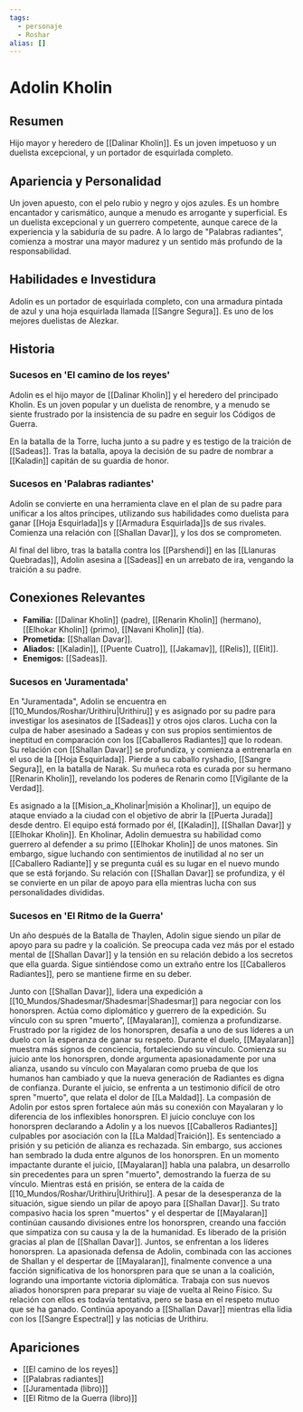 ```yaml
---
tags:
  - personaje
  - Roshar
alias: []
---
```


# Adolin Kholin

## Resumen
Hijo mayor y heredero de [[Dalinar Kholin]]. Es un joven impetuoso y un duelista excepcional, y un portador de esquirlada completo.

## Apariencia y Personalidad
Un joven apuesto, con el pelo rubio y negro y ojos azules. Es un hombre encantador y carismático, aunque a menudo es arrogante y superficial. Es un duelista excepcional y un guerrero competente, aunque carece de la experiencia y la sabiduría de su padre. A lo largo de "Palabras radiantes", comienza a mostrar una mayor madurez y un sentido más profundo de la responsabilidad.

## Habilidades e Investidura
Adolin es un portador de esquirlada completo, con una armadura pintada de azul y una hoja esquirlada llamada [[Sangre Segura]]. Es uno de los mejores duelistas de Alezkar.

## Historia
### Sucesos en 'El camino de los reyes'
Adolin es el hijo mayor de [[Dalinar Kholin]] y el heredero del principado Kholin. Es un joven popular y un duelista de renombre, y a menudo se siente frustrado por la insistencia de su padre en seguir los Códigos de Guerra.

En la batalla de la Torre, lucha junto a su padre y es testigo de la traición de [[Sadeas]]. Tras la batalla, apoya la decisión de su padre de nombrar a [[Kaladin]] capitán de su guardia de honor.

### Sucesos en 'Palabras radiantes'
Adolin se convierte en una herramienta clave en el plan de su padre para unificar a los altos príncipes, utilizando sus habilidades como duelista para ganar [[Hoja Esquirlada]]s y [[Armadura Esquirlada]]s de sus rivales. Comienza una relación con [[Shallan Davar]], y los dos se comprometen.

Al final del libro, tras la batalla contra los [[Parshendi]] en las [[Llanuras Quebradas]], Adolin asesina a [[Sadeas]] en un arrebato de ira, vengando la traición a su padre.

## Conexiones Relevantes
* **Familia:** [[Dalinar Kholin]] (padre), [[Renarin Kholin]] (hermano), [[Elhokar Kholin]] (primo), [[Navani Kholin]] (tía).
* **Prometida:** [[Shallan Davar]].
* **Aliados:** [[Kaladin]], [[Puente Cuatro]], [[Jakamav]], [[Relis]], [[Elit]].
* **Enemigos:** [[Sadeas]].

### Sucesos en 'Juramentada'
En "Juramentada", Adolin se encuentra en [[10_Mundos/Roshar/Urithiru|Urithiru]] y es asignado por su padre para investigar los asesinatos de [[Sadeas]] y otros ojos claros. Lucha con la culpa de haber asesinado a Sadeas y con sus propios sentimientos de ineptitud en comparación con los [[Caballeros Radiantes]] que lo rodean. Su relación con [[Shallan Davar]] se profundiza, y comienza a entrenarla en el uso de la [[Hoja Esquirlada]]. Pierde a su caballo ryshadio, [[Sangre Segura]], en la batalla de Narak. Su muñeca rota es curada por su hermano [[Renarin Kholin]], revelando los poderes de Renarin como [[Vigilante de la Verdad]].

Es asignado a la [[Mision_a_Kholinar|misión a Kholinar]], un equipo de ataque enviado a la ciudad con el objetivo de abrir la [[Puerta Jurada]] desde dentro. El equipo está formado por él, [[Kaladin]], [[Shallan Davar]] y [[Elhokar Kholin]]. En Kholinar, Adolin demuestra su habilidad como guerrero al defender a su primo [[Elhokar Kholin]] de unos matones. Sin embargo, sigue luchando con sentimientos de inutilidad al no ser un [[Caballero Radiante]] y se pregunta cuál es su lugar en el nuevo mundo que se está forjando. Su relación con [[Shallan Davar]] se profundiza, y él se convierte en un pilar de apoyo para ella mientras lucha con sus personalidades divididas.

### Sucesos en 'El Ritmo de la Guerra'
Un año después de la Batalla de Thaylen, Adolin sigue siendo un pilar de apoyo para su padre y la coalición. Se preocupa cada vez más por el estado mental de [[Shallan Davar]] y la tensión en su relación debido a los secretos que ella guarda. Sigue sintiéndose como un extraño entre los [[Caballeros Radiantes]], pero se mantiene firme en su deber.

Junto con [[Shallan Davar]], lidera una expedición a [[10_Mundos/Shadesmar/Shadesmar|Shadesmar]] para negociar con los honorspren. Actúa como diplomático y guerrero de la expedición. Su vínculo con su spren "muerto", [[Mayalaran]], comienza a profundizarse. Frustrado por la rigidez de los honorspren, desafía a uno de sus líderes a un duelo con la esperanza de ganar su respeto. Durante el duelo, [[Mayalaran]] muestra más signos de conciencia, fortaleciendo su vínculo. Comienza su juicio ante los honorspren, donde argumenta apasionadamente por una alianza, usando su vínculo con Mayalaran como prueba de que los humanos han cambiado y que la nueva generación de Radiantes es digna de confianza. Durante el juicio, se enfrenta a un testimonio difícil de otro spren "muerto", que relata el dolor de [[La Maldad]]. La compasión de Adolin por estos spren fortalece aún más su conexión con Mayalaran y lo diferencia de los inflexibles honorspren. El juicio concluye con los honorspren declarando a Adolin y a los nuevos [[Caballeros Radiantes]] culpables por asociación con la [[La Maldad|Traición]]. Es sentenciado a prisión y su petición de alianza es rechazada. Sin embargo, sus acciones han sembrado la duda entre algunos de los honorspren. En un momento impactante durante el juicio, [[Mayalaran]] habla una palabra, un desarrollo sin precedentes para un spren "muerto", demostrando la fuerza de su vínculo. Mientras está en prisión, se entera de la caída de [[10_Mundos/Roshar/Urithiru|Urithiru]]. A pesar de la desesperanza de la situación, sigue siendo un pilar de apoyo para [[Shallan Davar]]. Su trato compasivo hacia los spren "muertos" y el despertar de [[Mayalaran]] continúan causando divisiones entre los honorspren, creando una facción que simpatiza con su causa y la de la humanidad. Es liberado de la prisión gracias al plan de [[Shallan Davar]]. Juntos, se enfrentan a los líderes honorspren. La apasionada defensa de Adolin, combinada con las acciones de Shallan y el despertar de [[Mayalaran]], finalmente convence a una facción significativa de los honorspren para que se unan a la coalición, logrando una importante victoria diplomática. Trabaja con sus nuevos aliados honorspren para preparar su viaje de vuelta al Reino Físico. Su relación con ellos es todavía tentativa, pero se basa en el respeto mutuo que se ha ganado. Continúa apoyando a [[Shallan Davar]] mientras ella lidia con los [[Sangre Espectral]] y las noticias de Urithiru.

## Apariciones
* [[El camino de los reyes]]
* [[Palabras radiantes]]
* [[Juramentada (libro)]]
* [[El Ritmo de la Guerra (libro)]]